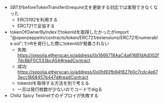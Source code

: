 - SBTがbeforeTokenTransferのrequire文を更新する対応では実現できなくなった
  - ERC5192を利用する
  - ERC721で妥協する
- tokenOfOwnerByIndexでtokenIdを取得したかったがimport "@openzeppelin/contracts/token/ERC721/extensions/ERC721Enumerable.sol";でnftを発行した際にtokenIdが発番されない
  - 失敗: https://sepolia.etherscan.io/address/0x1666718AaC4a616B1dAd002f7dcBbF0C533bcA5A#readContract
  - 成功: https://sepolia.etherscan.io/address/0x0fd92fb94f827b0c7cdc4e673ecc1668457b447d#readContract
  - tokenIdを取得する方法を別で考える
  - 一旦は発行枚数が少ないのでコードでdigる
- Chiliz Spicy Testnetでのデプロイが失敗する